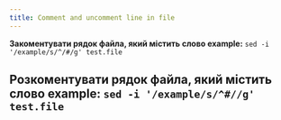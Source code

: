 ```yaml
---
title: Comment and uncomment line in file
---
```


**Закоментувати рядок файла, який містить слово example:**
`sed -i '/example/s/^/#/g' test.file`

**Розкоментувати рядок файла, який містить слово example:**
`sed -i '/example/s/^#//g' test.file`
-----